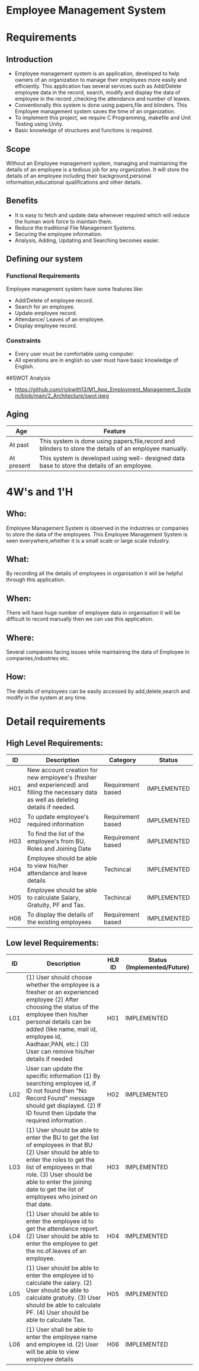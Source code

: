 # Employee Management System 

# Requirements

## Introduction 
- Employee management system is an application, developed to help owners of an organization to manage their employees more easily and efficiently. This application has several services such as Add/Delete employee data in the record, search, modify and display the data of employee in the record ,checking the attendance and number of leaves.
- Conventionally this system is done using papers,file and blinders. This Employee management system saves the time of an organization.
- To implement this project, we require C Programming, makefile and Unit Testing using Unity.
- Basic knowledge of structures and functions is required.

 ## Scope
 Without an Employee management system, managing and maintaining the details of an employee is a tedious job for any organization. It will store the details of an employee including their background,personal information,educational qualifications and other details.

 ## Benefits
 - It is easy to fetch and update data whenever required which will reduce the human work force to maintain them.
 - Reduce the traditional File Management Systems.
 - Securing the employee information.
 - Analysis, Adding, Updating and Searching becomes easier.
   
 ## Defining our system
  
 ### Functional Requirements
  
  Employee management system have some features like:
  - Add/Delete of employee record.
  - Search for an employee.
  - Update employee record.
  - Attendance/ Leaves of an employee.
  - Display employee record.
  ### Constraints
  
  - Every user must be comfortable using computer.
  - All operations are in english so user must have basic knowledge of English.


##SWOT Analysis
- https://github.com/rickwith13/M1_App_Employment_Management_System/blob/main/2_Architecture/swot.jpeg
 
 ## Aging 
| Age | Feature |
| ----- | ----- | 
| At past | This system is done using papers,file,record and blinders to store the details of an employee manually.   | 
| At present | This system is developed using well- designed data base to store the details of an employee.  | 

   


# 4W's and 1'H
   
## Who:
Employee Management System is observed in the industries or companies to store the data of the employees. This Employee Management System is seen everywhere,whether it is a small scale or large scale industry.
    
## What:
By recording all the details of employees in organisation it will be helpful through this application.
   
## When:
There will have huge number of employee data in organisation it will be difficult to record manually then we can use this application.
   
## Where:
Several companies facing issues while maintaining the data of Employee in companies,Industries etc.

## How:
The details of employees can be easily accessed by add,delete,search and modify in the system at any time.


# Detail requirements
## High Level Requirements: 
| ID | Description | Category | Status | 
| ----- | ----- | ------- | ---------|
| H01 | New account creation for new employee's (fresher and experienced) and filling the necessary data as well as deleting details if needed. | Requirement based | IMPLEMENTED | 
| H02 | To update employee's required information | Requirement based |  IMPLEMENTED  |
| H03 | To find the list of the employee's from BU, Roles and Joining Date | Requirement based |  IMPLEMENTED  |
| H04 | Employee should be able to view his/her attendance and leave details | Techincal |  IMPLEMENTED  |
| H05 | Employee should be able to calculate Salary, Gratuity, PF and Tax. | Techincal |  IMPLEMENTED  |
| H06 | To display the details of the existing employees | Requirement based | IMPLEMENTED |

##  Low level Requirements:
 
| ID | Description | HLR ID | Status (Implemented/Future) |
| ------ | --------- | ------ | ----- |
| L01 | (1) User should choose whether the employee is a fresher or an experienced employee (2) After choosing the status of the employee then his/her personal details can be added (like name, mail id, employee id, Aadhaar,PAN, etc.) (3) User can remove his/her details if needed | H01 |  IMPLEMENTED  |
| L02 | User can update the specific information (1) By searching employee id, if ID not found then "No Record Found" message should get displayed. (2) If ID found then Update the required information . | H02 |  IMPLEMENTED  |
| L03 | (1) User should  be able to enter the BU to get the list of employees in that BU (2) User should  be able to enter the roles to get the list of employees in that role. (3) User should be able to enter the joining date to get the list of employees who joined on that date. | H03 | IMPLEMENTED  |
| L04 | (1) User should be able to enter the employee id to get the attendance report. (2) User should be able to enter the employee to get the no.of.leaves of an employee.| H04 |  IMPLEMENTED  |
| L05 | (1) User should be able to enter the employee id to calculate the salary. (2) User should be able to calculate gratuity. (3) User should be able to calculate PF. (4) User should be able to calculate Tax.| H05 |  IMPLEMENTED  |
| L06 | (1) User shall be able to enter the employee name and employee id. (2) User will be able to view employee details  | H06 |  IMPLEMENTED  |

